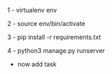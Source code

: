 1 - virtualenv env

2 - source env/bin/activate

3 - pip install -r requirements.txt

4 - python3 manage.py runserver

- now add task